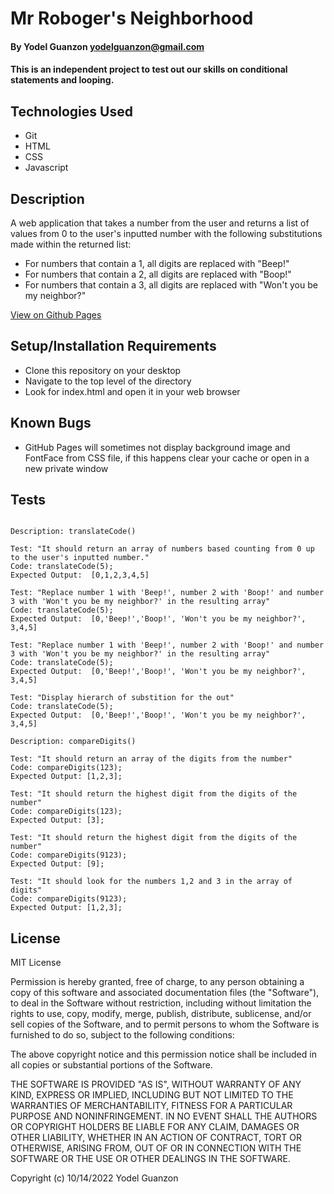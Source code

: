 # Mr Roboger's Neighborhood

#### By Yodel Guanzon <yodelguanzon@gmail.com>

#### This is an independent project to test out our skills on conditional statements and looping.

## Technologies Used

* Git
* HTML
* CSS
* Javascript

## Description

A web application that takes a number from the user and returns a list of values from 0 to the user's inputted number with the following substitutions made within the returned list:

* For numbers that contain a 1, all digits are replaced with "Beep!"
* For numbers that contain a 2, all digits are replaced with "Boop!"
* For numbers that contain a 3, all digits are replaced with "Won't you be my neighbor?"

[View on Github Pages](https://delguanzon.github.io/mr-robogers/)

## Setup/Installation Requirements

* Clone this repository on your desktop
* Navigate to the top level of the directory
* Look for index.html and open it in your web browser

## Known Bugs

* GitHub Pages will sometimes not display background image and FontFace from CSS file, if this happens clear your cache or open in a new private window

## Tests
```

Description: translateCode()

Test: "It should return an array of numbers based counting from 0 up to the user's inputted number."
Code: translateCode(5);
Expected Output:  [0,1,2,3,4,5]

Test: "Replace number 1 with 'Beep!', number 2 with 'Boop!' and number 3 with 'Won't you be my neighbor?' in the resulting array"
Code: translateCode(5);
Expected Output:  [0,'Beep!','Boop!', 'Won't you be my neighbor?', 3,4,5]

Test: "Replace number 1 with 'Beep!', number 2 with 'Boop!' and number 3 with 'Won't you be my neighbor?' in the resulting array"
Code: translateCode(5);
Expected Output:  [0,'Beep!','Boop!', 'Won't you be my neighbor?', 3,4,5]

Test: "Display hierarch of substition for the out"
Code: translateCode(5);
Expected Output:  [0,'Beep!','Boop!', 'Won't you be my neighbor?', 3,4,5]

Description: compareDigits()

Test: "It should return an array of the digits from the number"
Code: compareDigits(123);
Expected Output: [1,2,3];

Test: "It should return the highest digit from the digits of the number"
Code: compareDigits(123);
Expected Output: [3];

Test: "It should return the highest digit from the digits of the number"
Code: compareDigits(9123);
Expected Output: [9];

Test: "It should look for the numbers 1,2 and 3 in the array of digits"
Code: compareDigits(9123);
Expected Output: [1,2,3];

```

## License

MIT License

Permission is hereby granted, free of charge, to any person obtaining a copy
of this software and associated documentation files (the "Software"), to deal
in the Software without restriction, including without limitation the rights
to use, copy, modify, merge, publish, distribute, sublicense, and/or sell
copies of the Software, and to permit persons to whom the Software is
furnished to do so, subject to the following conditions:

The above copyright notice and this permission notice shall be included in all
copies or substantial portions of the Software.

THE SOFTWARE IS PROVIDED "AS IS", WITHOUT WARRANTY OF ANY KIND, EXPRESS OR
IMPLIED, INCLUDING BUT NOT LIMITED TO THE WARRANTIES OF MERCHANTABILITY,
FITNESS FOR A PARTICULAR PURPOSE AND NONINFRINGEMENT. IN NO EVENT SHALL THE
AUTHORS OR COPYRIGHT HOLDERS BE LIABLE FOR ANY CLAIM, DAMAGES OR OTHER
LIABILITY, WHETHER IN AN ACTION OF CONTRACT, TORT OR OTHERWISE, ARISING FROM,
OUT OF OR IN CONNECTION WITH THE SOFTWARE OR THE USE OR OTHER DEALINGS IN THE
SOFTWARE.

Copyright (c) 10/14/2022 Yodel Guanzon


